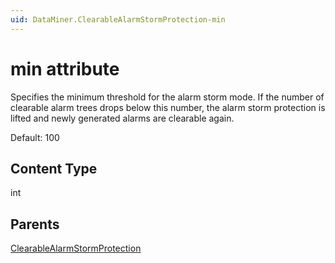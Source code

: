 ```yaml
---
uid: DataMiner.ClearableAlarmStormProtection-min
---
```


# min attribute

Specifies the minimum threshold for the alarm storm mode. If the number of clearable alarm trees drops below this number, the alarm storm protection is lifted and newly generated alarms are clearable again.

Default: 100

## Content Type

int

## Parents

[ClearableAlarmStormProtection](xref:DataMiner.ClearableAlarmStormProtection)
